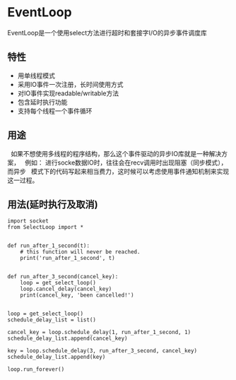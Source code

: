 EventLoop
=========

EventLoop是一个使用select方法进行超时和套接字I/O的异步事件调度库

特性
------
*  用单线程模式
*  采用IO事件一次注册，长时间使用方式
*  对IO事件实现readable/writable方法
*  包含延时执行功能
*  支持每个线程一个事件循环

用途
------
   如果不想使用多线程的程序结构，那么这个事件驱动的异步IO库就是一种解决方案，
   例如： 进行socke数据IO时，往往会在recv调用时出现阻塞（同步模式），而异步
   模式下的代码写起来相当费力，这时候可以考虑使用事件通知机制来实现这一过程。

用法(延时执行及取消)
------
    import socket
    from SelectLoop import *


    def run_after_1_second(t):
        # this function will never be reached.
        print('run_after_1_second', t)


    def run_after_3_second(cancel_key):
        loop = get_select_loop()
        loop.cancel_delay(cancel_key)
        print(cancel_key, 'been cancelled!')


    loop = get_select_loop()
    schedule_delay_list = list()

    cancel_key = loop.schedule_delay(1, run_after_1_second, 1)
    schedule_delay_list.append(cancel_key)

    key = loop.schedule_delay(3, run_after_3_second, cancel_key)
    schedule_delay_list.append(key)

    loop.run_forever()

